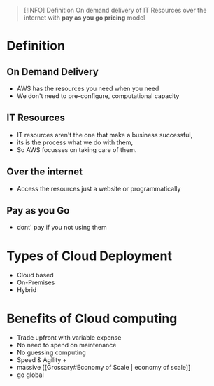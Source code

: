 > [!INFO] Definition
> On demand delivery of IT Resources over the internet with **pay as you go pricing** model

# Definition
## On Demand Delivery
- AWS has the resources you need when you need
- We don't need to pre-configure, computational capacity
## IT Resources
- IT resources aren't the one that make a business successful,
- its is the process what we do with them,
- So AWS focusses on taking care of them.
## Over the internet
- Access the resources just a website or programmatically
## Pay as you Go
- dont' pay if you not using them
# Types of Cloud Deployment
- Cloud based
- On-Premises
- Hybrid
# Benefits of Cloud computing
- Trade upfront with variable expense
- No need to spend on maintenance
- No guessing computing
- Speed & Agility +
- massive [[Grossary#Economy of Scale | economy of scale]]
- go global
